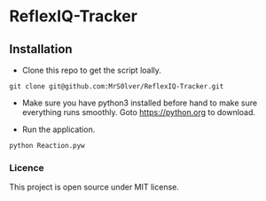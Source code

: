 # ReflexIQ-Tracker

## Installation

-  Clone this repo to get the script loally.

```git clone git@github.com:MrS0lver/ReflexIQ-Tracker.git```

-  Make sure you have python3 installed before hand to make sure everything runs smoothly. Goto https://python.org to download.

- Run the application.

```python Reaction.pyw```

### Licence

This project is open source under MIT license.

